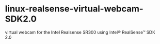 # linux-realsense-virtual-webcam-SDK2.0
virtual webcam for the Intel Realsense SR300 using Intel® RealSense™ SDK 2.0
